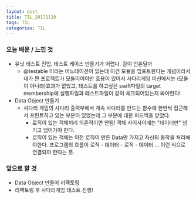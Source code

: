 ```yaml
---
layout: post
title: TIL_20171110
tags: TIL
categories: TIL
---
```

### 오늘 배운 / 느낀 것
- 유닛 테스트 진입. 테스트 케이스 만들기가 어렵다. 감이 안온달까
  - @testable 이라는 어노테이션이 있는데 이건 모듈을 임포트한다는 개념이라서 내가 짠 프로젝트가 모듈이어야만 효용이 있어서 사다리게임 미션에서는 (모듈이 아니라)효과가 없었고, 테스트를 하고싶은 swift파일의 target membership에 실행파일과 테스트파일이 같이 체크되어있는지 봐야한다!
- Data Object 만들기
  - 사다리 게임의 사다리 출력부에서 계속 사다리를 만드는 함수에 한번씩 접근해서 프린트하고 있는 부분이 있었는데 그 부분에 대한 피드백을 받았다.
    - 로직이 있는 객체끼리 의존적이면 안됨! 객체 사이사이에는 "데이터만" 넘기고 넘어가야 한다.
    - 로직이 있는 객체는 이전 로직이 만든 Data만 가지고 자신의 동작을 처리해야한다. 프로그램의 흐름이 로직 - 데이터 - 로직 - 데이터 ... 이런 식으로 연결되야 한다는 뜻.

### 앞으로 할 것
  - Data Object 만들어 리팩토링
  - 리팩토링 후 사다리게임 테스트 진행!
